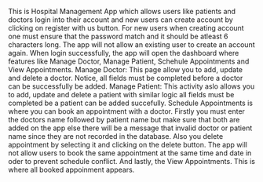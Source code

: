 This is Hospital Management App which allows users like patients and doctors login into their account and new users can create account by clicking on register with us button.
For new users when creating account one must ensure that the password match and it should be atleast 6 characters long. The app will not allow an existing user to create an account again.
When login successfully, the app will open the dashboard where features like Manage Doctor, Manage Patient, Schehule Appointments and View Appointments.
Manage Doctor: This page allow you to add, update and delete a doctor. Notice, all fields must be completed before a doctor can be successfully be added.
Manage Patient: This activity aslo allows you to add, update and delete a patient with similar logic all fields must be completed be a patient can be added succefully.
Schedule Appointments is where you can book an appointment with a doctor. Firstly you must enter the doctors name followed by patient name but make sure that both are added on the app else 
there will be a message that invalid doctor or patient name since they are not recorded in the database.
Also you delete appointment by selecting it and clicking on the delete button. The app will not allow users to book the same appointment at the same time and date in oder to prevent schedule conflict.
And lastly, the View Appointments. This is where all booked appoinment appears. 
